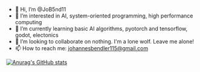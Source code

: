 - 👋 Hi, I’m @JoB5nd11
- 👀 I’m interested in AI, system-oriented programming, high performance computing
- 🌱 I’m currently learning basic AI algorithms, pyotorch and tensorflow, godot, electonics
- 💞️ I’m looking to collaborate on nothing. I'm a lone wolf. Leave me alone!
- 📫 How to reach me: johannesbendler115@gmail.com

[![Anurag's GitHub stats](https://github-readme-stats.vercel.app/api?username=JoB5nd11)](https://github.com/anuraghazra/github-readme-stats)

<!---
Xaver115/Xaver115 is a ✨ special ✨ repository because its `README.md` (this file) appears on your GitHub profile.
You can click the Preview link to take a look at your changes.
--->
